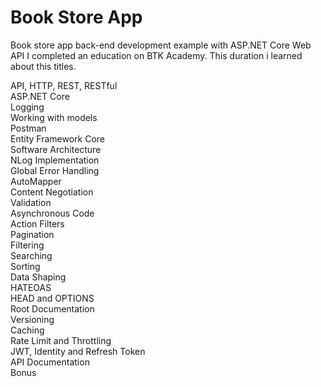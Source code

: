 # Book Store App
Book store app back-end development example with ASP.NET Core Web API
I completed an education on BTK Academy. This duration i learned about this titles.

API, HTTP, REST, RESTful  
ASP.NET Core    
Logging                        
Working with models      
Postman    
Entity Framework Core        
Software Architecture    
NLog Implementation  
Global Error Handling    
AutoMapper    
Content Negotiation    
Validation    
Asynchronous Code    
Action Filters    
Pagination  
Filtering  
Searching  
Sorting  
Data Shaping  
HATEOAS  
HEAD and OPTIONS  
Root Documentation  
Versioning  
Caching  
Rate Limit and Throttling  
JWT, Identity and Refresh Token  
API Documentation  
Bonus
